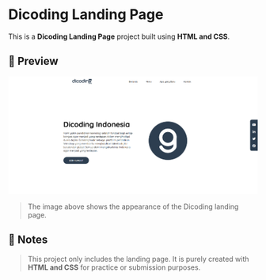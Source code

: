 # Dicoding Landing Page

This is a **Dicoding Landing Page** project built using **HTML and CSS**.

## 📸 Preview

![Landing Page](img/preview.png)

> The image above shows the appearance of the Dicoding landing page.

## 📌 Notes

> This project only includes the landing page.
> It is purely created with **HTML and CSS** for practice or submission purposes.
